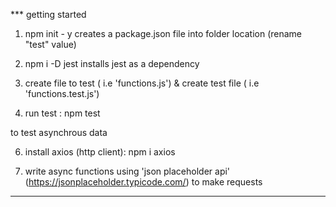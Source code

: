 
*** getting started 

1. npm init - y
creates a package.json file into folder location
(rename "test" value)

2. npm i -D jest
installs jest as a dependency


3. create file to test ( i.e 'functions.js') & create test file ( i.e 'functions.test.js') 

5. run test : npm test


to test asynchrous data 

6. install axios (http client): npm i axios

7. write async functions using 'json placeholder api' (https://jsonplaceholder.typicode.com/) to make requests

***
